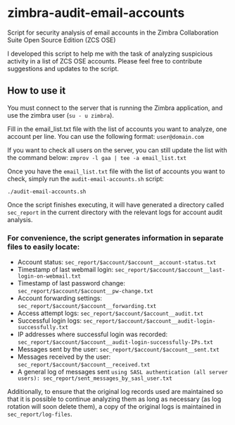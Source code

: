 # zimbra-audit-email-accounts
Script for security analysis of email accounts in the Zimbra Collaboration Suite Open Source Edition (ZCS OSE)

I developed this script to help me with the task of analyzing suspicious activity in a list of ZCS OSE accounts. Please feel free to contribute suggestions and updates to the script.

## How to use it
You must connect to the server that is running the Zimbra application, and use the zimbra user (`su - u zimbra`).

Fill in the email_list.txt file with the list of accounts you want to analyze, one account per line. You can use the following format: `user@domain.com`

If you want to check all users on the server, you can still update the list with the command below:
`zmprov -l gaa | tee -a email_list.txt`

Once you have the `email_list.txt` file with the list of accounts you want to check, simply run the `audit-email-accounts.sh` script:
```
./audit-email-accounts.sh
```

Once the script finishes executing, it will have generated a directory called `sec_report` in the current directory with the relevant logs for account audit analysis.

### For convenience, the script generates information in separate files to easily locate:

- Account status: `sec_report/$account/$account__account-status.txt`
- Timestamp of last webmail login: `sec_report/$account/$account__last-login-on-webmail.txt`
- Timestamp of last password change: `sec_report/$account/$account__pw-change.txt`
- Account forwarding settings: `sec_report/$account/$account__forwarding.txt`
- Access attempt logs: `sec_report/$account/$account__audit.txt`
- Successful login logs: `sec_report/$account/$account__audit-login-successfully.txt`
- IP addresses where successful login was recorded: `sec_report/$account/$account__audit-login-successfully-IPs.txt`
- Messages sent by the user: `sec_report/$account/$account__sent.txt`
- Messages received by the user: `sec_report/$account/$account__received.txt`
- A general log of messages sent `using SASL authentication (all server users): sec_report/sent_messages_by_sasl_user.txt`

Additionally, to ensure that the original log records used are maintained so that it is possible to continue analyzing them as long as necessary (as log rotation will soon delete them), a copy of the original logs is maintained in `sec_report/log-files`.